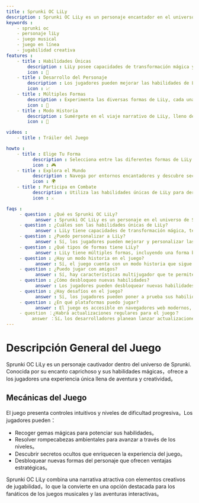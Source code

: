 ```yaml
---
title : Sprunki OC LiLy 
description : Sprunki OC LiLy es un personaje encantador en el universo de Sprunki, conocido por su encanto caprichoso y habilidades únicas. Los jugadores pueden explorar su mundo mágico, participar en un juego estratégico y desbloquear varias transformaciones. 
keywords : 
    - sprunki oc 
    - personaje liLy 
    - juego musical 
    - juego en línea 
    - jugabilidad creativa 
features : 
    - title : Habilidades Únicas 
        description : LiLy posee capacidades de transformación mágica y técnicas de movimiento especiales que mejoran la jugabilidad. 
        icon : 🌟 
    - title : Desarrollo del Personaje 
        description : Los jugadores pueden mejorar las habilidades de LiLy y desbloquear nuevas características a medida que avanzan en el juego. 
        icon : 📈 
    - title : Múltiples Formas 
        description : Experimenta las diversas formas de LiLy, cada una ofreciendo ventajas únicas en diferentes situaciones. 
        icon : 🔄 
    - title : Modo Historia 
        description : Sumérgete en el viaje narrativo de LiLy, lleno de desafíos y aventuras. 
        icon : 📖 

videos : 
    - title : Tráiler del Juego 

howto : 
    - title : Elige Tu Forma 
          description : Selecciona entre las diferentes formas de LiLy para adaptarte a varios desafíos en el juego. 
          icon : 🎮 
    - title : Explora el Mundo 
          description : Navega por entornos encantadores y descubre secretos ocultos. 
          icon : 🌍 
    - title : Participa en Combate 
          description : Utiliza las habilidades únicas de LiLy para derrotar enemigos y superar obstáculos. 
          icon : ⚔️ 

faqs :
     - question : ¿Qué es Sprunki OC LiLy? 
           answer : Sprunki OC LiLy es un personaje en el universo de Sprunki conocido por sus habilidades mágicas y su encantadora personalidad. 
     - question : ¿Cuáles son las habilidades únicas de LiLy? 
           answer : LiLy tiene capacidades de transformación mágica, técnicas de movimiento especiales y habilidades estratégicas de combate. 
     - question : ¿Puedo personalizar a LiLy? 
           answer : Sí, los jugadores pueden mejorar y personalizar las habilidades de LiLy a medida que avanzan en el juego. 
     - question : ¿Qué tipos de formas tiene LiLy? 
           answer : LiLy tiene múltiples formas, incluyendo una forma base, forma mejorada, formas especiales para situaciones específicas y una forma definitiva. 
     - question : ¿Hay un modo historia en el juego? 
           answer : Sí, el juego cuenta con un modo historia que sigue el viaje narrativo de LiLy. 
     - question : ¿Puedo jugar con amigos? 
           answer : Sí, hay características multijugador que te permiten interactuar con otros jugadores en el universo de Sprunki. 
     - question : ¿Cómo desbloqueo nuevas habilidades? 
           answer : Los jugadores pueden desbloquear nuevas habilidades al avanzar en el juego y completar desafíos. 
     - question : ¿Hay desafíos en el juego? 
           answer : Sí, los jugadores pueden poner a prueba sus habilidades en varios modos de desafío a lo largo del juego. 
     - question : ¿En qué plataformas puedo jugar? 
           answer : El juego es accesible en navegadores web modernos, lo que facilita jugar en cualquier lugar.  
     - question ：¿Habrá actualizaciones regulares para el juego？  
        　answer ：Sí，los desarrolladores planean lanzar actualizaciones regulares que incluirán nuevo contenido y características basadas en los comentarios de los jugadores。  
---  
```


# Descripción General del Juego  

Sprunki OC LiLy es un personaje cautivador dentro del universo de Sprunki. Conocida por su encanto caprichoso y sus habilidades mágicas，ofrece a los jugadores una experiencia única llena de aventura y creatividad。  

## Mecánicas del Juego  

El juego presenta controles intuitivos y niveles de dificultad progresiva。Los jugadores pueden：

- Recoger gemas mágicas para potenciar sus habilidades。  
- Resolver rompecabezas ambientales para avanzar a través de los niveles。  
- Descubrir secretos ocultos que enriquecen la experiencia del juego。  
- Desbloquear nuevas formas del personaje que ofrecen ventajas estratégicas。  

Sprunki OC LiLy combina una narrativa atractiva con elementos creativos de jugabilidad，lo que la convierte en una opción destacada para los fanáticos de los juegos musicales y las aventuras interactivas。  
